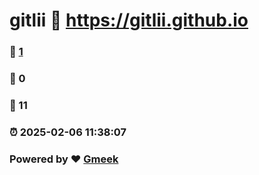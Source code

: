 # gitlii :link: https://gitlii.github.io 
### :page_facing_up: [1](https://gitlii.github.io/tag.html) 
### :speech_balloon: 0 
### :hibiscus: 11 
### :alarm_clock: 2025-02-06 11:38:07 
### Powered by :heart: [Gmeek](https://github.com/Meekdai/Gmeek)
